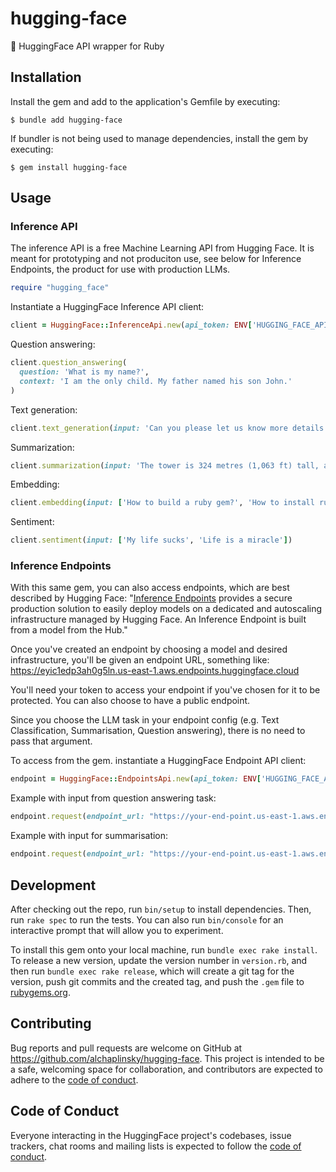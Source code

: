 # hugging-face

🤗 HuggingFace API wrapper for Ruby

## Installation

Install the gem and add to the application's Gemfile by executing:

```
$ bundle add hugging-face
```

If bundler is not being used to manage dependencies, install the gem by executing:

```
$ gem install hugging-face
```

## Usage


### Inference API

The inference API is a free Machine Learning API from Hugging Face. It is meant for prototyping and not produciton use, see below for Inference Endpoints, the product for use with production LLMs.

```ruby
require "hugging_face"
```

Instantiate a HuggingFace Inference API client:

```ruby
client = HuggingFace::InferenceApi.new(api_token: ENV['HUGGING_FACE_API_TOKEN'])
```

Question answering:

```ruby
client.question_answering(
  question: 'What is my name?',
  context: 'I am the only child. My father named his son John.'
)
```

Text generation:

```ruby
client.text_generation(input: 'Can you please let us know more details about your ')
```

Summarization:

```ruby
client.summarization(input: 'The tower is 324 metres (1,063 ft) tall, about the same height as an 81-storey building, and the tallest structure in Paris. Its base is square, measuring 125 metres (410 ft) on each side. During its construction, the Eiffel Tower surpassed the Washington Monument to become the tallest man-made structure in the world, a title it held for 41 years until the Chrysler Building in New York City was finished in 1930.')
```

Embedding:

```ruby
client.embedding(input: ['How to build a ruby gem?', 'How to install ruby gem?'])
```

Sentiment:

```ruby
client.sentiment(input: ['My life sucks', 'Life is a miracle'])
```

### Inference Endpoints

With this same gem, you can also access endpoints, which are best described by Hugging Face: "[Inference Endpoints](https://huggingface.co/docs/inference-endpoints/index) provides a secure production solution to easily deploy models on a dedicated and autoscaling infrastructure managed by Hugging Face. An Inference Endpoint is built from a model from the Hub."

Once you've created an endpoint by choosing a model and desired infrastructure, you'll be given an endpoint URL, something like: https://eyic1edp3ah0g5ln.us-east-1.aws.endpoints.huggingface.cloud

You'll need your token to access your endpoint if you've chosen for it to be protected. You can also choose to have a public endpoint.

Since you choose the LLM task in your endpoint config (e.g. Text Classification, Summarisation, Question answering), there is no need to pass that argument.

To access from the gem. instantiate a HuggingFace Endpoint API client:

```ruby
endpoint = HuggingFace::EndpointsApi.new(api_token: ENV['HUGGING_FACE_API_TOKEN'])
```

Example with input from question answering task:

```ruby
endpoint.request(endpoint_url: "https://your-end-point.us-east-1.aws.endpoints.huggingface.cloud", input: { context: some_text, question: question } 
```

Example with input for summarisation:

```ruby
endpoint.request(endpoint_url: "https://your-end-point.us-east-1.aws.endpoints.huggingface.cloud", input: some_text)
```


## Development

After checking out the repo, run `bin/setup` to install dependencies. Then, run `rake spec` to run the tests. You can also run `bin/console` for an interactive prompt that will allow you to experiment.

To install this gem onto your local machine, run `bundle exec rake install`. To release a new version, update the version number in `version.rb`, and then run `bundle exec rake release`, which will create a git tag for the version, push git commits and the created tag, and push the `.gem` file to [rubygems.org](https://rubygems.org).

## Contributing

Bug reports and pull requests are welcome on GitHub at https://github.com/alchaplinsky/hugging-face. This project is intended to be a safe, welcoming space for collaboration, and contributors are expected to adhere to the [code of conduct](https://github.com/alchaplinsky/hugging-face/blob/main/CODE_OF_CONDUCT.md).

## Code of Conduct

Everyone interacting in the HuggingFace project's codebases, issue trackers, chat rooms and mailing lists is expected to follow the [code of conduct](https://github.com/alchaplinsky/hugging-face/blob/main/CODE_OF_CONDUCT.md).

